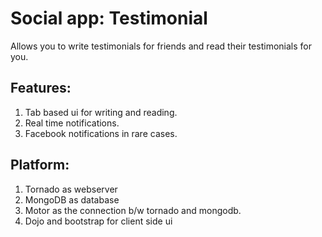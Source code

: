 # Social app: Testimonial

Allows you to write testimonials for friends and read their testimonials for you.

## Features:

1. Tab based ui for writing and reading.
2. Real time notifications.
3. Facebook notifications in rare cases.

## Platform:

1. Tornado as webserver
2. MongoDB as database
3. Motor as the connection b/w tornado and mongodb.
3. Dojo and bootstrap for client side ui
